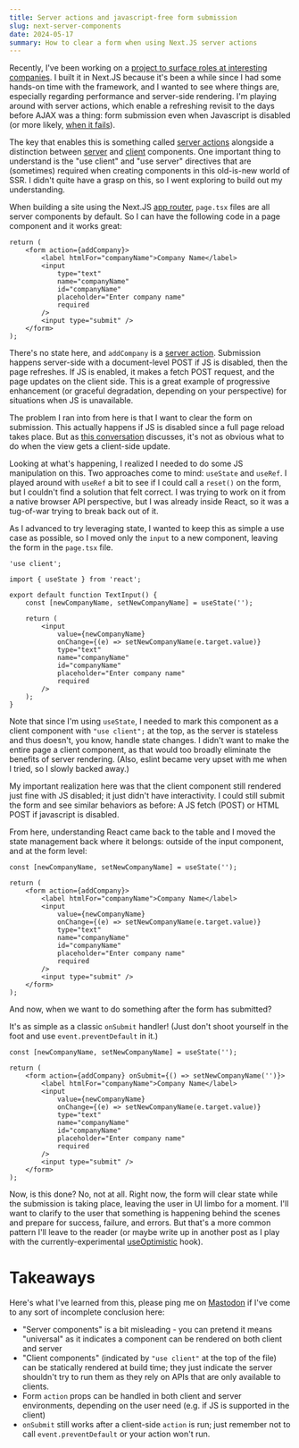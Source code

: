 ```yaml
---
title: Server actions and javascript-free form submission
slug: next-server-components
date: 2024-05-17
summary: How to clear a form when using Next.JS server actions
---
```


Recently, I've been working on a [project to surface roles at interesting companies](https://intentional-jobsearch.vercel.app/). I built it in Next.JS because it's been a while since I had some hands-on time with the framework, and I wanted to see where things are, especially regarding performance and server-side rendering. I'm playing around with server actions, which enable a refreshing revisit to the days before AJAX was a thing: form submission even when Javascript is disabled (or more likely, [when it fails](https://medium.com/@jason.godesky/when-javascript-fails-52eef47e90db)).

The key that enables this is something called [server actions](https://nextjs.org/docs/app/building-your-application/data-fetching/server-actions-and-mutations) alongside a distinction between [server](https://nextjs.org/docs/app/building-your-application/rendering/server-components) and [client](https://nextjs.org/docs/app/building-your-application/rendering/client-components) components. One important thing to understand is the "use client" and "use server" directives that are (sometimes) required when creating components in this old-is-new world of SSR. I didn't quite have a grasp on this, so I went exploring to build out my understanding.

When building a site using the Next.JS [app router](https://nextjs.org/docs/app), `page.tsx` files are all server components by default. So I can have the following code in a page component and it works great:

```tsx
return (
	<form action={addCompany}>
		<label htmlFor="companyName">Company Name</label>
		<input
			type="text"
			name="companyName"
			id="companyName"
			placeholder="Enter company name"
			required
		/>
		<input type="submit" />
	</form>
);
```

There's no state here, and `addCompany` is a [server action](https://nextjs.org/docs/app/building-your-application/data-fetching/server-actions-and-mutations). Submission happens server-side with a document-level POST if JS is disabled, then the page refreshes. If JS is enabled, it makes a fetch POST request, and the page updates on the client side. This is a great example of progressive enhancement (or graceful degradation, depending on your perspective) for situations when JS is unavailable.

The problem I ran into from here is that I want to clear the form on submission. This actually happens if JS is disabled since a full page reload takes place. But as [this conversation](https://github.com/vercel/next.js/discussions/58448) discusses, it's not as obvious what to do when the view gets a client-side update.

Looking at what's happening, I realized I needed to do some JS manipulation on this. Two approaches come to mind: `useState` and `useRef`. I played around with `useRef` a bit to see if I could call a `reset()` on the form, but I couldn't find a solution that felt correct. I was trying to work on it from a native browser API perspective, but I was already inside React, so it was a tug-of-war trying to break back out of it.

As I advanced to try leveraging state, I wanted to keep this as simple a use case as possible, so I moved only the `input` to a new component, leaving the form in the `page.tsx` file.

```tsx
'use client';

import { useState } from 'react';

export default function TextInput() {
	const [newCompanyName, setNewCompanyName] = useState('');

	return (
		<input
			value={newCompanyName}
			onChange={(e) => setNewCompanyName(e.target.value)}
			type="text"
			name="companyName"
			id="companyName"
			placeholder="Enter company name"
			required
		/>
	);
}
```

Note that since I'm using `useState`, I needed to mark this component as a client component with `"use client";` at the top, as the server is stateless and thus doesn't, you know, handle state changes. I didn't want to make the entire page a client component, as that would too broadly eliminate the benefits of server rendering. (Also, eslint became very upset with me when I tried, so I slowly backed away.)

My important realization here was that the client component still rendered just fine with JS disabled; it just didn't have interactivity. I could still submit the form and see similar behaviors as before: A JS fetch (POST) or HTML POST if javascript is disabled.

From here, understanding React came back to the table and I moved the state management back where it belongs: outside of the input component, and at the form level:

```tsx
const [newCompanyName, setNewCompanyName] = useState('');

return (
	<form action={addCompany}>
		<label htmlFor="companyName">Company Name</label>
		<input
			value={newCompanyName}
			onChange={(e) => setNewCompanyName(e.target.value)}
			type="text"
			name="companyName"
			id="companyName"
			placeholder="Enter company name"
			required
		/>
		<input type="submit" />
	</form>
);
```

And now, when we want to do something after the form has submitted?

It's as simple as a classic `onSubmit` handler! (Just don't shoot yourself in the foot and use `event.preventDefault` in it.)

```tsx
const [newCompanyName, setNewCompanyName] = useState('');

return (
	<form action={addCompany} onSubmit={() => setNewCompanyName('')}>
		<label htmlFor="companyName">Company Name</label>
		<input
			value={newCompanyName}
			onChange={(e) => setNewCompanyName(e.target.value)}
			type="text"
			name="companyName"
			id="companyName"
			placeholder="Enter company name"
			required
		/>
		<input type="submit" />
	</form>
);
```

Now, is this done? No, not at all. Right now, the form will clear state while the submission is taking place, leaving the user in UI limbo for a moment. I'll want to clarify to the user that something is happening behind the scenes and prepare for success, failure, and errors. But that's a more common pattern I'll leave to the reader (or maybe write up in another post as I play with the currently-experimental [useOptimistic](https://react.dev/reference/react/useOptimistic) hook).

# Takeaways

Here's what I've learned from this, please ping me on [Mastodon](https://xoxo.zone/alanmoo) if I've come to any sort of incomplete conclusion here:

- "Server components" is a bit misleading - you can pretend it means "universal" as it indicates a component can be rendered on both client and server
- "Client components" (indicated by `"use client"` at the top of the file) can be statically rendered at build time; they just indicate the server shouldn't try to run them as they rely on APIs that are only available to clients.
- Form `action` props can be handled in both client and server environments, depending on the user need (e.g. if JS is supported in the client)
- `onSubmit` still works after a client-side `action` is run; just remember not to call `event.preventDefault` or your action won't run.
